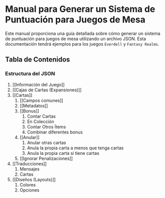 # Manual para Generar un Sistema de Puntuación para Juegos de Mesa

Este manual proporciona una guía detallada sobre cómo generar un sistema de puntuación para juegos de mesa utilizando un archivo JSON. Esta documentación tendrá ejemplos para los juegos `Everdell` y `Fantasy Realms`.

## Tabla de Contenidos

### Estructura del JSON

1. [[Información del Juego]]
2. [[Cajas de Cartas (Expansiones)]]
3. [[Cartas]]
	1. [[Campos comunes]]
	2. [[Metadatos]]
	3. [[Bonus]]
		1. Contar Cartas
		2. En Colección
		3. Contar Otros Ítems
		4. Combinar diferentes bonus
	4. [[Anular]]
		1. Anular otras cartas
		2. Anula la propia carta a menos que tenga cartas
		3. Anula la propia carta si tiene cartas
	5. [[Ignorar Penalizaciones]]
4. [[Traducciones]]
	1. Mensajes
	2. Cartas
5. [[Diseños (Layouts)]]
	1. Colores
	2. Opciones